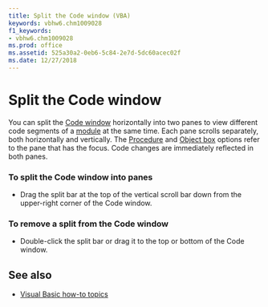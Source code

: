 ```yaml
---
title: Split the Code window (VBA)
keywords: vbhw6.chm1009028
f1_keywords:
- vbhw6.chm1009028
ms.prod: office
ms.assetid: 525a30a2-0eb6-5c84-2e7d-5dc60acec02f
ms.date: 12/27/2018
---
```



# Split the Code window

You can split the [Code window](../reference/user-interface-help/code-window.md) horizontally into two panes to view different code segments of a [module](../Glossary/vbe-glossary.md#module) at the same time. Each pane scrolls separately, both horizontally and vertically. The [Procedure](../Glossary/vbe-glossary.md#procedure) and [Object box](../Glossary/vbe-glossary.md#object-box) options refer to the pane that has the focus. Code changes are immediately reflected in both panes.

### To split the Code window into panes

- Drag the split bar at the top of the vertical scroll bar down from the upper-right corner of the Code window.
    

### To remove a split from the Code window

- Double-click the split bar or drag it to the top or bottom of the Code window.
    
## See also

- [Visual Basic how-to topics](../reference/user-interface-help/visual-basic-how-to-topics.md)

